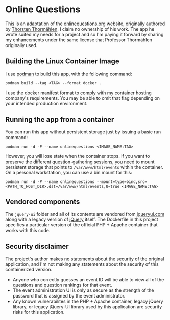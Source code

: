 # Online Questions
This is an adaptation of the [onlinequestions.org](https://onlinequestions.org/) website, originally authored by [Thorsten Thormählen](https://www.thormae.de/). I claim no ownership of his work. The app he wrote suited my needs for a project and so I'm paying it forward by sharing my enhancements under the same license that Professor Thormählen originally used.

## Building the Linux Container Image
I use [podman](https://podman.io/) to build this app, with the following command:

`podman build --tag <TAG> --format docker .`

I use the docker manifest format to comply with my container hosting company's requirements. You may be able to omit that flag depending on your intended production environment.

## Running the app from a container
You can run this app without persistent storage just by issuing a basic run command:

`podman run -d -P --name onlinequestions <IMAGE_NAME:TAG>`

However, you will lose state when the container stops. If you want to preserve the different question-gathering sessions, you need to mount persistent storage that points to `/var/www/html/events` within the container. On a personal workstation, you can use a bin mount for this:

`podman run -d -P --name onlinequestions --mount=type=bind,src=<PATH_TO_HOST_DIR>,dst=/var/www/html/events,U=true <IMAGE_NAME:TAG>`

## Vendored components
The `jquery-ui` folder and all of its contents are vendored from [jqueryui.com](https://jqueryui.com/) along with a legacy version of [jQuery](https://jquery.com/) itself. The Dockerfile in this project specifies a particular version of the official PHP + Apache container that works with this code.

## Security disclaimer
The project's author makes no statements about the security of the original application, and I'm not making any statements about the security of this containerized version.

* Anyone who correctly guesses an event ID will be able to view all of the questions and question rankings for that event.
* The event administration UI is only as secure as the strength of the password that is assigned by the event administrator.
* Any known vulnerabilites in the PHP + Apache container, legacy jQuery library, or legacy jQuery-UI library used by this application are security risks for this application.
